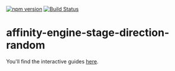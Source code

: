 [![npm version](https://badge.fury.io/js/affinity-engine-stage-direction-random.svg)](https://badge.fury.io/js/affinity-engine-stage-direction-random)
[![Build Status](https://travis-ci.org/affinity-engine/affinity-engine-stage-direction-random.svg?branch=master)](https://travis-ci.org/affinity-engine/affinity-engine-stage-direction-random)

# affinity-engine-stage-direction-random

You'll find the interactive guides [here](http://www.affinityengine.org/components/stage/directions/random).
